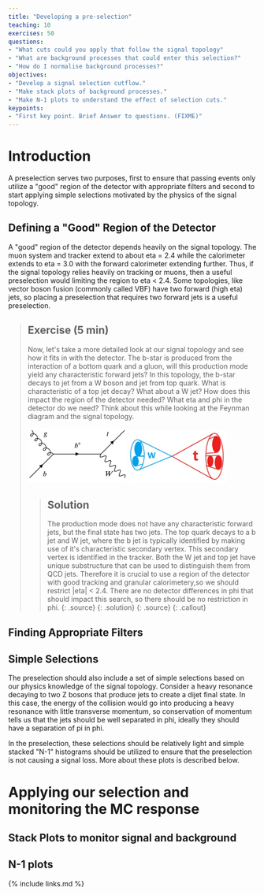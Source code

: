 ```yaml
---
title: "Developing a pre-selection"
teaching: 10
exercises: 50
questions:
- "What cuts could you apply that follow the signal topology"
- "What are background processes that could enter this selection?"
- "How do I normalise background processes?"
objectives:
- "Develop a signal selection cutflow."
- "Make stack plots of background processes."
- "Make N-1 plots to understand the effect of selection cuts."
keypoints:
- "First key point. Brief Answer to questions. (FIXME)"
---
```

# Introduction

A preselection serves two purposes, first to ensure that passing events only utilize a "good" region of the detector with
appropriate filters and second to start applying simple selections motivated by the physics of the signal topology. 

## Defining a "Good" Region of the Detector

A "good" region of the detector depends heavily on the signal topology. The muon system and tracker extend to about 
eta = 2.4 while the calorimeter extends to eta = 3.0 with the forward calorimeter extending further. Thus, if the signal
topology relies heavily on tracking or muons, then a useful preselection would limiting the region to eta < 2.4. Some 
topologies, like vector boson fusion (commonly called VBF) have two forward (high eta) jets, so placing a preselection 
that requires two forward jets is a useful preselection.

> ## Exercise (5 min)
> Now, let's take a more detailed look at our signal topology and see how it fits in with the detector. The b-star is produced 
from the interaction of a bottom quark and a gluon, will this production mode yield any characteristic forward jets?
> In this topology, the b-star decays to jet from a W boson and jet from top quark. What is characteristic of a top jet decay?
What about a W jet? How does this impact the region of the detector needed? What eta and phi in the detector do we need? 
Think about this while looking at the Feynman diagram and the signal topology.
>
> <img src="../fig/bstarFeynman.png" alt="bstarFeynman" style="width:200px"> 
> <img src="../fig/bstarTopo.png" alt="bstarTopo" style="width:200px"> 
> 
> > ## Solution
> > The production mode does not have any characteristic forward jets, but the final state has two jets. The top quark decays to a 
> > b jet and W jet, where the b jet is typically identified by making use of it's characteristic secondary vertex. This secondary
> > vertex is identified in the tracker. Both the W jet and top jet have unique substructure that can be used to distinguish them 
> > from QCD jets. Therefore it is crucial to use a region of the detector with good tracking and granular calorimetery,so we should
> > restrict |eta| < 2.4. There are no detector differences in phi that should impact this search, so there should be no restriction
> > in phi.
> > {: .source}
> {: .solution}
> {: .source}
{: .callout}

## Finding Appropriate Filters




## Simple Selections

The preselection should also include a set of simple selections based on our physics knowledge of the signal topology. Consider a 
heavy resonance decaying to two Z bosons that produce jets to create a dijet final state. In this case, the energy of the collision
would go into producing a heavy resonance with little transverse momentum, so conservation of momentum tells us that the jets should
be well separated in phi, ideally they should have a separation of pi in phi.

In the preselection, these selections should be relatively light and simple stacked "N-1" histograms should be utilized to ensure 
that the preselection is not causing a signal loss. More about these plots is described below.

# Applying our selection and monitoring the MC response

## Stack Plots to monitor signal and background

## N-1 plots

{% include links.md %}

